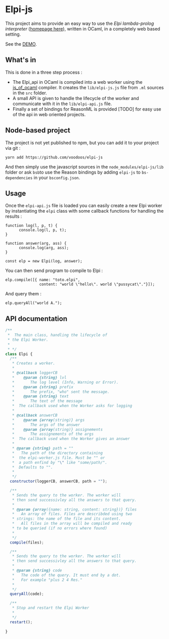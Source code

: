 # Elpi-js

This project aims to provide an easy way to use the *Elpi lambda-prolog interpreter* ([homepage here](https://github.com/LPCIC/elpi/)), written in OCaml, in a completely web based setting.

See the [DEMO](https://voodoos/github.io/elpi-js/demo).

## What's in

This is done in a three step process :

- The Elpi_api in OCaml is compiled into a web worker using the [js_of_ocaml]() compiler. It creates the `lib/elpi-js.js` file from `.ml` sources in the `src` folder.
- A small API is given to handle the lifecycle of the worker and communicate with it in the `lib/elpi-api.js` file.
- Finally a set of bindings for ReasonML is provided [TODO] for easy use of the api in web oriented projects.

## Node-based project
The project is not yet published to npm, but you can add it to your project via git :
```
yarn add https://github.com/voodoos/elpi-js
```

And then simply use the javascript sources in the `node_modules/elpi-js/lib` folder or ask `bsb`to use the Reason bindings by adding `elpi-js` to `bs-dependencies` in your `bsconfig.json`.

## Usage

Once the `elpi-api.js` file is loaded you can easily create a new Elpi worker by instantiating the `elpi` class with some callback functions for handling the results :
```
function log(l, p, t) { 
      console.log(l, p, t);
}

function answer(arg, ass) {
      console.log(arg, ass);
}

const elp = new Elpi(log, answer);
```

You can then send program to compile to Elpi :
```
elp.compile([{ name: "toto.elpi", 
               content: "world \"hello\". world \"pussycat\"."}]);
```

And query them :
```
elp.queryAll("world A.");
```

## API documentation

```js
/**
 *  The main class, handling the lifecycle of
 * the Elpi Worker. 
 * 
 * */
class Elpi {
  /**
   * Creates a worker.
   * 
   * @callback loggerCB
   *    @param {string} lvl 
   *       The log level (Info, Warning or Error).
   *    @param {string} prefix
   *       The prefix, "who" sent the message.
   *    @param {string} text
   *       The text of the message
   *  The callback used when the Worker asks for logging
   * 
   * @callback answerCB
   *    @param {array(string)} args 
   *       The args of the answer
   *    @param {array(string)} assignements
   *       The assignements of the args
   *  The callback used when the Worker gives an answer
   * 
   * @param {string} path = ""
   *   The path of the directory containing 
   *  the elpi-worker.js file. Must be "" or 
   *  a path enfind by "\" like "some/path/".
   *  Defaults to "".
   *
   */
  constructor(loggerCB, answerCB, path = "");

  /**
   * Sends the query to the worker. The worker will
   * then send successivley all the answers to that query.
   * 
   * @param {array({name: string, content: string})} files
   *   An array of files. Files are describded using two
   * strings: the name of the file and its content.
   *   All files in the array will be compiled and ready
   * to be queried (if no errors where found)
   * 
   */
  compile(files);

  /**
   * Sends the query to the worker. The worker will
   * then send successivley all the answers to that query.
   * 
   * @param {string} code
   *   The code of the query. It must end by a dot.
   *   For example "plus 2 4 Res."
   * 
   */
  queryAll(code);

  /**
   * Stop and restart the Elpi Worker
   * 
   */
  restart();
  
}

```
